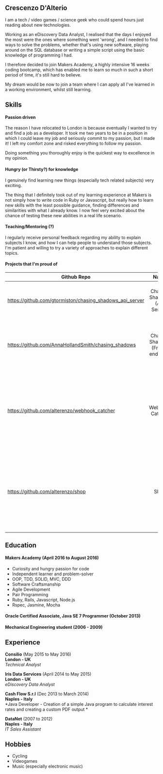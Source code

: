 ## Crescenzo D'Alterio


I am a tech / video games / science geek who could spend hours just reading about new technologies.

Working as an eDiscovery Data Analyst, I realised that the days I enjoyed the most were the ones where something went 'wrong', and I needed to find ways to solve the problems,
whether that's using new software, playing around on the SQL database or writing a simple script using the basic knowledge of programming I had.

I therefore decided to join Makers Academy, a highly intensive 16 weeks coding bootcamp, which has enabled me to learn so much in such a short period of time, it's still hard to believe.

My dream would be now to join a team where I can apply all I've learned in a working environment, whilst still learning.


## Skills

#### Passion driven

The reason I have relocated to London is because eventually I wanted to try and find a job as a developer. It took me two years to be in a position in which I could leave my job and seriously commit to my passion, but I made it!
I left my comfort zone and risked everything to follow my passion.

Doing something you thoroughly enjoy is the quickest way to excellence in my opinion.





#### Hungry (or Thirsty?) for knowledge

I genuinely find learning new things (especially tech related subjects) very exciting.  

The thing that I definitely took out of my learning experience at Makers is not simply how to write code in Ruby or Javascript, but really how to learn new skills with the least possible guidance, finding differences and similarities with what I already know. I now feel very excited about the chance of testing these new abilities in a real life scenario.


#### Teaching/Mentoring (?)

I regularly receive personal feedback regarding my ability to explain subjects I know, and how I can help people to understand those subjects. I'm patient and willing to try a variety of approaches to explain different topics.  


#### Projects that I'm proud of

| Github Repo       | Name           | Description  |
| ------------- |:-------------:| -----:|
| https://github.com/gtormiston/chasing_shadows_api_server     | Chasing Shadows (API Server) | Rails server app to manage the logic of Chasing Shadows |
| https://github.com/AnnaHollandSmith/chasing_shadows  | Chasing Shadows (Front-end App) |  Geolocation based RPG written in JavaScript and deployed to iOS using Cordova |
| https://github.com/alterenzo/webhook_catcher | Webhook Catcher | A simple web app designed to receive incoming data from a transactional email API Webhook, store it in a database, and display statistics.|
| https://github.com/alterenzo/shop | Shop | A Rails app that simulates a simple shop page, with a Cart on which is possible to add products, and apply voucher codes.|


## Education

#### Makers Academy (April 2016 to August 2016)

- Curiosity and hungry passion for code
- Independent learner and problem-solver
- OOP, TDD, SOLID, MVC, DDD
- Software Craftsmanship
- Agile Development
- Pair Programming
- Ruby, Rails, Javascript, Node.js
- Rspec, Jasmine, Mocha

#### Oracle Certified Associate, Java SE 7 Programmer (October 2013)

#### Mechanical Engineering student (2006 - 2009)


## Experience

**Consilio** (May 2015 to May 2016)  
**London - UK**  
*Technical Analyst*  

**Iris Data Services** (April 2014 to May 2015)  
**London - UK**  
*eDiscovery Data Analyst*  

**Cash Flow S.r.l** (Dec 2013 to March 2014)  
**Naples - Italy**  
*Java Developer - Creation of a simple Java program to calculate interest rates and creating a custom PDF output *  

**DataNet** (2007 to 2012)  
**Naples - Italy**  
*IT Sales Assistant*

## Hobbies

- Cycling
- Videogames
- Music (especially electronic music)
